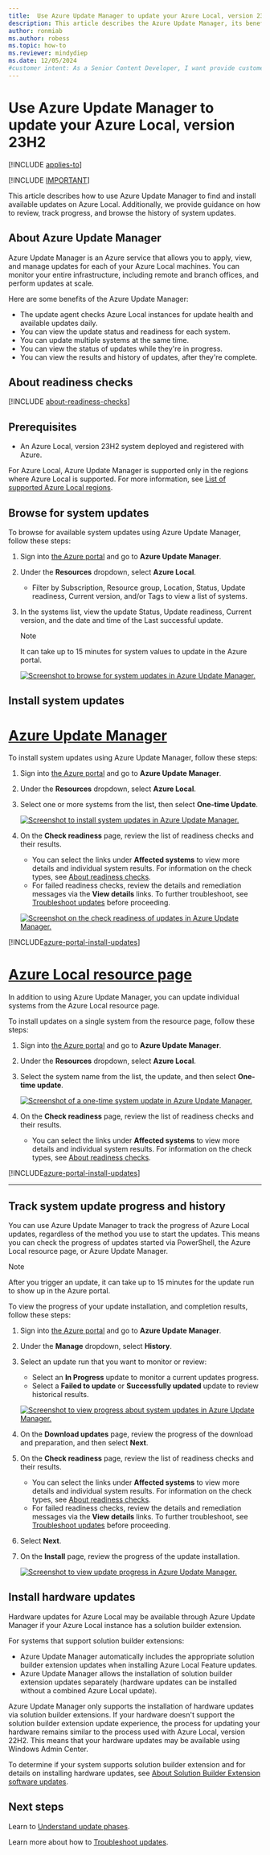 ```yaml
---
title:  Use Azure Update Manager to update your Azure Local, version 23H2
description: This article describes the Azure Update Manager, its benefits, and ways to use it to update your Azure Local, version 23H2 system in the Azure portal.
author: ronmiab
ms.author: robess
ms.topic: how-to
ms.reviewer: mindydiep
ms.date: 12/05/2024
#customer intent: As a Senior Content Developer, I want provide customers with information and guidance on using Azure Update Manager to manage and keep their Azure Local instances up to date.
---
```


# Use Azure Update Manager to update your Azure Local, version 23H2

[!INCLUDE [applies-to](../includes/hci-applies-to-23h2.md)]

[!INCLUDE [IMPORTANT](../includes/hci-applies-to-23h2-cluster-updates.md)]

This article describes how to use Azure Update Manager to find and install available updates on Azure Local. Additionally, we provide guidance on how to review, track progress, and browse the history of system updates.

## About Azure Update Manager

Azure Update Manager is an Azure service that allows you to apply, view, and manage updates for each of your Azure Local machines. You can monitor your entire infrastructure, including remote and branch offices, and perform updates at scale.

Here are some benefits of the Azure Update Manager:

- The update agent checks Azure Local instances for update health and available updates daily.
- You can view the update status and readiness for each system.
- You can update multiple systems at the same time.
- You can view the status of updates while they're in progress.
- You can view the results and history of updates, after they're complete.

## About readiness checks

[!INCLUDE [about-readiness-checks](../includes/about-readiness-checks.md)]

## Prerequisites

- An Azure Local, version 23H2 system deployed and registered with Azure.

For Azure Local, Azure Update Manager is supported only in the regions where Azure Local is supported. For more information, see [List of supported Azure Local regions](../concepts/system-requirements-23h2.md#azure-requirements).

## Browse for system updates

To browse for available system updates using Azure Update Manager, follow these steps:

1. Sign into [the Azure portal](https://portal.azure.com) and go to **Azure Update Manager**.

2. Under the **Resources** dropdown, select **Azure Local**.
   - Filter by Subscription, Resource group, Location, Status, Update readiness, Current version, and/or Tags to view a list of systems.

3. In the systems list, view the update Status, Update readiness, Current version, and the date and time of the Last successful update.

    > [!NOTE]
    > It can take up to 15 minutes for system values to update in the Azure portal.

    [![Screenshot to browse for system updates in Azure Update Manager.](./media/azure-update-manager/main-link.png)](media/azure-update-manager/main-link.png#lightbox)

## Install system updates

# [Azure Update Manager](#tab/azureupdatemanager)

To install system updates using Azure Update Manager, follow these steps:

1. Sign into [the Azure portal](https://portal.azure.com) and go to **Azure Update Manager**.

2. Under the **Resources** dropdown, select **Azure Local**.

3. Select one or more systems from the list, then select **One-time Update**.

    [![Screenshot to install system updates in Azure Update Manager.](./media/azure-update-manager/install-update.png)](media/azure-update-manager/install-update.png#lightbox)

4. On the **Check readiness** page, review the list of readiness checks and their results.

    - You can select the links under **Affected systems** to view more details and individual system results. For information on the check types, see [About readiness checks](azure-update-manager-23h2.md#about-readiness-checks).
    - For failed readiness checks, review the details and remediation messages via the **View details** links. To further troubleshoot, see [Troubleshoot updates](./update-troubleshooting-23h2.md) before proceeding.

    [![Screenshot on the check readiness of updates in Azure Update Manager.](./media/azure-update-manager/check-readiness.png)](media/azure-update-manager/check-readiness.png#lightbox)

[!INCLUDE[azure-portal-install-updates](../includes/azure-portal-install-updates.md)]

# [Azure Local resource page](#tab/azurelocalresourcepage)

In addition to using Azure Update Manager, you can update individual systems from the Azure Local resource page.

To install updates on a single system from the resource page, follow these steps:

1. Sign into [the Azure portal](https://portal.azure.com) and go to **Azure Update Manager**.

2. Under the **Resources** dropdown, select **Azure Local**.

3. Select the system name from the list, the update, and then select **One-time update**.

      [![Screenshot of a one-time system update in Azure Update Manager.](./media/azure-update-manager/update-single-cluster.png)](media/azure-update-manager/update-single-cluster.png#lightbox)

4. On the **Check readiness** page, review the list of readiness checks and their results.
    - You can select the links under **Affected systems** to view more details and individual system results. For information on the check types, see [About readiness checks](azure-update-manager-23h2.md#about-readiness-checks).

[!INCLUDE[azure-portal-install-updates](../includes/azure-portal-install-updates.md)]

---

## Track system update progress and history

You can use Azure Update Manager to track the progress of Azure Local updates, regardless of the method you use to start the updates. This means you can check the progress of updates started via PowerShell, the Azure Local resource page, or Azure Update Manager.

> [!NOTE]
> After you trigger an update, it can take up to 15 minutes for the update run to show up in the Azure portal.

To view the progress of your update installation, and completion results, follow these steps:

1. Sign into [the Azure portal](https://portal.azure.com) and go to **Azure Update Manager**.

2. Under the **Manage** dropdown, select **History**.

3. Select an update run that you want to monitor or review:
    - Select an **In Progress** update to monitor a current updates progress.
    - Select a **Failed to update** or **Successfully updated** update to review historical results.

    [![Screenshot to view progress about system updates in Azure Update Manager.](./media/azure-update-manager/update-in-progress.png)](media/azure-update-manager/update-in-progress.png#lightbox)

4. On the **Download updates** page, review the progress of the download and preparation, and then select **Next**.

5. On the **Check readiness** page, review the list of readiness checks and their results.
    - You can select the links under **Affected systems** to view more details and individual system results. For information on the check types, see [About readiness checks](azure-update-manager-23h2.md#about-readiness-checks).
    - For failed readiness checks, review the details and remediation messages via the **View details** links. To further troubleshoot, see [Troubleshoot updates](./update-troubleshooting-23h2.md#resume-an-update) before proceeding.

6. Select **Next**.

7. On the **Install** page, review the progress of the update installation.

    [![Screenshot to view update progress in Azure Update Manager.](./media/azure-update-manager/update-install-progress.png)](media/azure-update-manager/update-install-progress.png#lightbox)

## Install hardware updates

Hardware updates for Azure Local may be available through Azure Update Manager if your Azure Local instance has a solution builder extension.

For systems that support solution builder extensions:
- Azure Update Manager automatically includes the appropriate solution builder extension updates when installing Azure Local Feature updates.
- Azure Update Manager allows the installation of solution builder extension updates separately (hardware updates can be installed without a combined Azure Local update).

Azure Update Manager only supports the installation of hardware updates via solution builder extensions. If your hardware doesn't support the solution builder extension update experience, the process for updating your hardware remains similar to the process used with Azure Local, version 22H2. This means that your hardware updates may be available using Windows Admin Center.

To determine if your system supports solution builder extension and for details on installing hardware updates, see [About Solution Builder Extension software updates](./solution-builder-extension.md).

## Next steps

Learn to [Understand update phases](./update-phases-23h2.md).

Learn more about how to [Troubleshoot updates](./update-troubleshooting-23h2.md).
